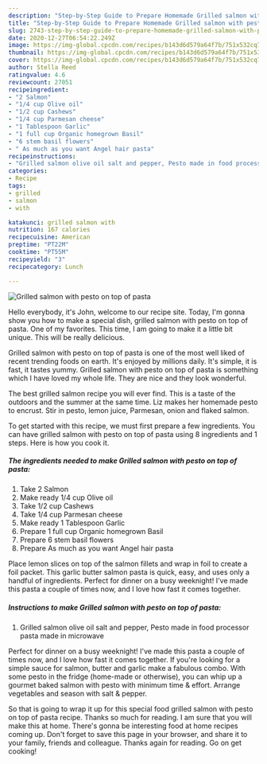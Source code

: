 ```yaml
---
description: "Step-by-Step Guide to Prepare Homemade Grilled salmon with pesto on top of pasta"
title: "Step-by-Step Guide to Prepare Homemade Grilled salmon with pesto on top of pasta"
slug: 2743-step-by-step-guide-to-prepare-homemade-grilled-salmon-with-pesto-on-top-of-pasta
date: 2020-12-27T06:54:22.249Z
image: https://img-global.cpcdn.com/recipes/b143d6d579a64f7b/751x532cq70/grilled-salmon-with-pesto-on-top-of-pasta-recipe-main-photo.jpg
thumbnail: https://img-global.cpcdn.com/recipes/b143d6d579a64f7b/751x532cq70/grilled-salmon-with-pesto-on-top-of-pasta-recipe-main-photo.jpg
cover: https://img-global.cpcdn.com/recipes/b143d6d579a64f7b/751x532cq70/grilled-salmon-with-pesto-on-top-of-pasta-recipe-main-photo.jpg
author: Stella Reed
ratingvalue: 4.6
reviewcount: 27051
recipeingredient:
- "2 Salmon"
- "1/4 cup Olive oil"
- "1/2 cup Cashews"
- "1/4 cup Parmesan cheese"
- "1 Tablespoon Garlic"
- "1 full cup Organic homegrown Basil"
- "6 stem basil flowers"
- " As much as you want Angel hair pasta"
recipeinstructions:
- "Grilled salmon olive oil salt and pepper, Pesto made in food processor pasta made in microwave"
categories:
- Recipe
tags:
- grilled
- salmon
- with

katakunci: grilled salmon with 
nutrition: 167 calories
recipecuisine: American
preptime: "PT22M"
cooktime: "PT55M"
recipeyield: "3"
recipecategory: Lunch

---
```



![Grilled salmon with pesto on top of pasta](https://img-global.cpcdn.com/recipes/b143d6d579a64f7b/751x532cq70/grilled-salmon-with-pesto-on-top-of-pasta-recipe-main-photo.jpg)

Hello everybody, it's John, welcome to our recipe site. Today, I'm gonna show you how to make a special dish, grilled salmon with pesto on top of pasta. One of my favorites. This time, I am going to make it a little bit unique. This will be really delicious.

Grilled salmon with pesto on top of pasta is one of the most well liked of recent trending foods on earth. It's enjoyed by millions daily. It's simple, it is fast, it tastes yummy. Grilled salmon with pesto on top of pasta is something which I have loved my whole life. They are nice and they look wonderful.

The best grilled salmon recipe you will ever find. This is a taste of the outdoors and the summer at the same time. Liz makes her homemade pesto to encrust. Stir in pesto, lemon juice, Parmesan, onion and flaked salmon.


To get started with this recipe, we must first prepare a few ingredients. You can have grilled salmon with pesto on top of pasta using 8 ingredients and 1 steps. Here is how you cook it.

<!--inarticleads1-->

##### The ingredients needed to make Grilled salmon with pesto on top of pasta:

1. Take 2 Salmon
1. Make ready 1/4 cup Olive oil
1. Take 1/2 cup Cashews
1. Take 1/4 cup Parmesan cheese
1. Make ready 1 Tablespoon Garlic
1. Prepare 1 full cup Organic homegrown Basil
1. Prepare 6 stem basil flowers
1. Prepare  As much as you want Angel hair pasta


Place lemon slices on top of the salmon fillets and wrap in foil to create a foil packet. This garlic butter salmon pasta is quick, easy, and uses only a handful of ingredients. Perfect for dinner on a busy weeknight! I&#39;ve made this pasta a couple of times now, and I love how fast it comes together. 

<!--inarticleads2-->

##### Instructions to make Grilled salmon with pesto on top of pasta:

1. Grilled salmon olive oil salt and pepper, Pesto made in food processor pasta made in microwave


Perfect for dinner on a busy weeknight! I&#39;ve made this pasta a couple of times now, and I love how fast it comes together. If you&#39;re looking for a simple sauce for salmon, butter and garlic make a fabulous combo. With some pesto in the fridge (home-made or otherwise), you can whip up a gourmet baked salmon with pesto with minimum time &amp; effort. Arrange vegetables and season with salt &amp; pepper. 

So that is going to wrap it up for this special food grilled salmon with pesto on top of pasta recipe. Thanks so much for reading. I am sure that you will make this at home. There's gonna be interesting food at home recipes coming up. Don't forget to save this page in your browser, and share it to your family, friends and colleague. Thanks again for reading. Go on get cooking!
